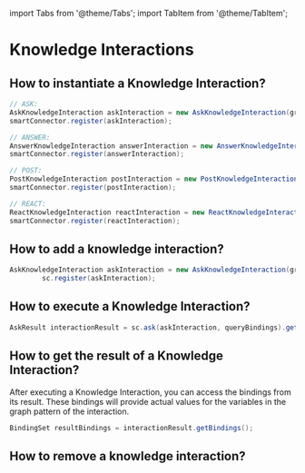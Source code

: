 ---
---
import Tabs from '@theme/Tabs';
import TabItem from '@theme/TabItem';

# Knowledge Interactions

## How to instantiate a Knowledge Interaction?
<Tabs groupId="tke-usage">
<TabItem value="java" label="Java">

```java
// ASK:
AskKnowledgeInteraction askInteraction = new AskKnowledgeInteraction(graphPattern);
smartConnector.register(askInteraction);

// ANSWER:
AnswerKnowledgeInteraction answerInteraction = new AnswerKnowledgeInteraction(graphPattern);
smartConnector.register(answerInteraction);

// POST:
PostKnowledgeInteraction postInteraction = new PostKnowledgeInteraction(graphPattern);
smartConnector.register(postInteraction);

// REACT:
ReactKnowledgeInteraction reactInteraction = new ReactKnowledgeInteraction(graphPattern);
smartConnector.register(reactInteraction);
```

</TabItem>
</Tabs>

## How to add a knowledge interaction?
<Tabs groupId="tke-usage">
<TabItem value="java" label="Java">

```java
AskKnowledgeInteraction askInteraction = new AskKnowledgeInteraction(graphPattern);
        sc.register(askInteraction);
```

</TabItem>
</Tabs>

## How to execute a Knowledge Interaction?
<Tabs groupId="tke-usage">
<TabItem value="java" label="Java">

```java
AskResult interactionResult = sc.ask(askInteraction, queryBindings).get();
```

</TabItem>
</Tabs>

## How to get the result of a Knowledge Interaction?
After executing a Knowledge Interaction, you can access the bindings from its result.
These bindings will provide actual values for the variables in the graph pattern of the interaction.

<Tabs groupId="tke-usage">
<TabItem value="java" label="Java">

```java
BindingSet resultBindings = interactionResult.getBindings();
```

</TabItem>
</Tabs>

## How to remove a knowledge interaction?
